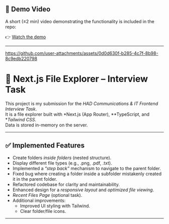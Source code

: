 ## 🎥 Demo Video
A short (≤2 min) video demonstrating the functionality is included in the repo:

👉 [Watch the demo](./videos/demo.mp4)

---



https://github.com/user-attachments/assets/0d0d630f-b285-4c7f-8b98-8c9edb220798


# 📂 Next.js File Explorer – Interview Task

This project is my submission for the *HAD Communications & IT Frontend Interview Task*.  
It is a file explorer built with *Next.js (App Router), **TypeScript, and **Tailwind CSS*.  
Data is stored in-memory on the server.

---

## ✅ Implemented Features
- Create folders *inside folders* (nested structure).
- Display different file types (e.g., .png, .pdf, .txt).
- Implemented a *“step back”* mechanism to navigate to the parent folder.
- Fixed bug where creating a folder inside a subfolder mistakenly created it in the parent folder.
- Refactored codebase for clarity and maintainability.
- Enhanced design for a *responsive layout* and *optimized file viewing*.
- *Recent Files Page* (optional task).
- Additional improvements:
  - Improved UI styling with Tailwind.
  - Clear folder/file icons.

---



